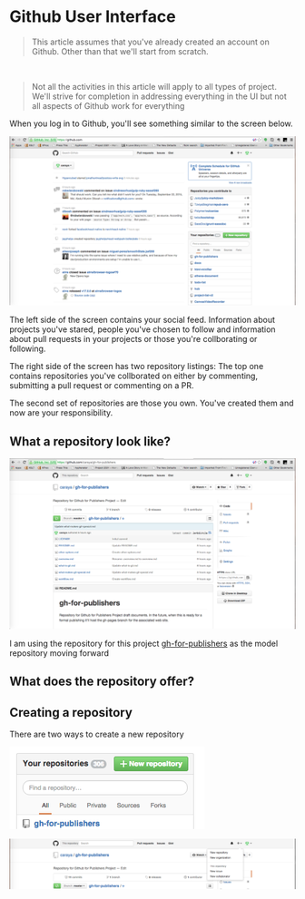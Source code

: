 # Github User Interface

> This article assumes that you've already created an account on Github. Other than that we'll start from scratch. 

&nbsp;

> Not all the activities in this article will apply to all types of project. We'll strive for completion in addressing everything in the UI but not all aspects of Github work for everything

When you log in to Github, you'll see something similar to the screen below.

![After Login](images/login.png)

The left side of the screen contains your social feed. Information about projects you've stared, people you've chosen to follow and information about pull requests in your projects or those you're collborating or following.

The right side of the screen has two repository listings: The top one contains repositories you've collborated on either by commenting, submitting a pull request or commenting on a PR.

The second set of repositories are those you own. You've created them and now are your responsibility. 

## What a repository look like?

![Github Repository](images/repository.png)

I am using the repository for this project [gh-for-publishers](https://github.com/caraya/gh-for-publishers) as the model repository moving forward

## What does the repository offer?



## Creating a repository

There are two ways to create a new repository

![Creating repository from project list](images/create-repo-from-list.png)

![Create a repository](images/new-repo.png)



